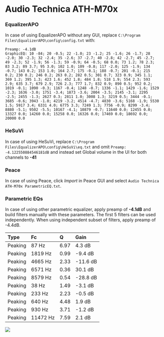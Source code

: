 # Audio Technica ATH-M70x

### EqualizerAPO
In case of using EqualizerAPO without any GUI, replace `C:\Program Files\EqualizerAPO\config\config.txt`
with:
```
Preamp: -4.1dB
GraphicEQ: 10 -84; 20 -0.5; 22 -1.0; 23 -1.2; 25 -1.6; 26 -1.7; 28 -2.0; 30 -2.3; 32 -2.4; 35 -2.6; 37 -2.7; 40 -2.8; 42 -2.7; 45 -2.7; 49 -2.3; 52 -1.9; 56 -1.3; 59 -0.9; 64 -0.5; 68 0.0; 73 1.2; 78 2.3; 83 3.2; 89 3.7; 95 3.0; 102 1.0; 109 -0.8; 117 -2.0; 125 -1.9; 134 -0.7; 143 0.2; 153 1.0; 164 2.7; 175 -0.1; 188 -0.7; 201 -0.1; 215 0.2; 230 0.2; 246 0.2; 263 0.2; 282 0.5; 301 0.7; 323 0.9; 345 1.1; 369 1.2; 395 1.3; 423 1.6; 452 1.8; 484 1.8; 518 1.9; 554 2.3; 593 2.9; 635 3.7; 679 2.9; 726 2.3; 777 1.7; 832 0.9; 890 0.5; 952 0.2; 1019 -0.1; 1090 -0.3; 1167 -0.4; 1248 -0.7; 1336 -1.1; 1429 -1.6; 1529 -2.3; 1636 -3.0; 1751 -3.4; 1873 -3.6; 2004 -3.5; 2145 -3.1; 2295 -2.5; 2455 -1.3; 2627 0.3; 2811 1.0; 3008 1.3; 3219 0.5; 3444 -0.1; 3685 -0.6; 3943 -1.0; 4219 -3.2; 4514 -4.7; 4830 -3.6; 5168 -1.9; 5530 1.5; 5917 3.4; 6331 4.0; 6775 3.3; 7249 1.3; 7756 -0.9; 8299 -3.4; 8880 -5.1; 9502 -5.5; 10167 -4.1; 10879 -0.7; 11640 0.0; 12455 0.0; 13327 0.0; 14260 0.0; 15258 0.0; 16326 0.0; 17469 0.0; 18692 0.0; 20000 0.0
```

### HeSuVi
In case of using HeSuVi, replace `C:\Program Files\EqualizerAPO\config\HeSuVi\eq.txt` and omit `Preamp:
-4.122550884546181dB` and instead set Global volume in the UI for both channels to **-41**

### Peace
In case of using Peace, click *Import* in Peace GUI and select `Audio Technica ATH-M70x ParametricEQ.txt`.

### Parametric EQs
In case of using other parametric equalizer, apply preamp of **-4.1dB** and build filters manually
with these parameters. The first 5 filters can be used independently.
When using independent subset of filters, apply preamp of -4.4dB.

| Type    | Fc       |    Q | Gain     |
|:--------|:---------|:-----|:---------|
| Peaking | 87 Hz    | 6.97 | 4.3 dB   |
| Peaking | 1819 Hz  | 0.99 | -9.4 dB  |
| Peaking | 4665 Hz  | 2.33 | -11.6 dB |
| Peaking | 6571 Hz  | 0.36 | 30.1 dB  |
| Peaking | 8579 Hz  | 0.54 | -28.8 dB |
| Peaking | 38 Hz    | 1.49 | -3.1 dB  |
| Peaking | 233 Hz   | 2.23 | -0.5 dB  |
| Peaking | 640 Hz   | 4.48 | 1.9 dB   |
| Peaking | 930 Hz   | 3.71 | -1.2 dB  |
| Peaking | 11472 Hz | 7.59 | 2.1 dB   |

![](https://raw.githubusercontent.com/jaakkopasanen/AutoEq/master/results/innerfidelity/sbaf-serious/Audio%20Technica%20ATH-M70x/Audio%20Technica%20ATH-M70x.png)